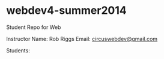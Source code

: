 webdev4-summer2014
==================

Student Repo for Web

Instructor
Name: Rob Riggs
Email: circuswebdev@gmail.com

Students: 
 
